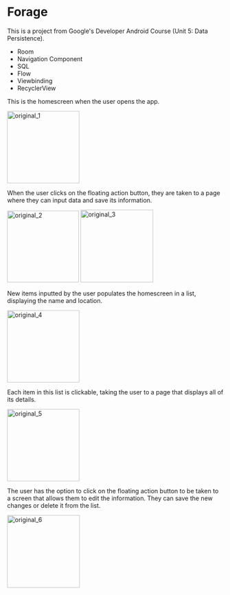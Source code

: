# Forage

This is a project from Google's Developer Android Course (Unit 5: Data Persistence).

- Room
- Navigation Component
- SQL
- Flow
- Viewbinding
- RecyclerView

This is the homescreen when the user opens the app.

<img width="168" alt="original_1" src="https://user-images.githubusercontent.com/115426604/200229972-1b759692-ead4-4dab-b776-b89022a9140d.png">  

When the user clicks on the floating action button, they are taken to a page where they can input data and save its information.

<img width="167" alt="original_2" src="https://user-images.githubusercontent.com/115426604/200229963-48285191-5351-47e2-9246-02db9422a613.png">  <img width="169" alt="original_3" src="https://user-images.githubusercontent.com/115426604/200229965-d65bd45c-fc8c-4562-bffd-84ddd3905cf0.png">  

New items inputted by the user populates the homescreen in a list, displaying the name and location.

<img width="168" alt="original_4" src="https://user-images.githubusercontent.com/115426604/200229966-8285de2e-1fe6-4a95-95c0-d9890ab1ac0b.png">

Each item in this list is clickable, taking the user to a page that displays all of its details.

<img width="168" alt="original_5" src="https://user-images.githubusercontent.com/115426604/200229969-85a7c492-9eb2-474c-9f4d-feceba1dd143.png">

The user has the option to click on the floating action button to be taken to a screen that allows them to edit the information. They can save the new changes or delete it from the list.

<img width="169" alt="original_6" src="https://user-images.githubusercontent.com/115426604/200229971-9eab0137-ece5-4873-b73a-39e2c7fe56f7.png">

